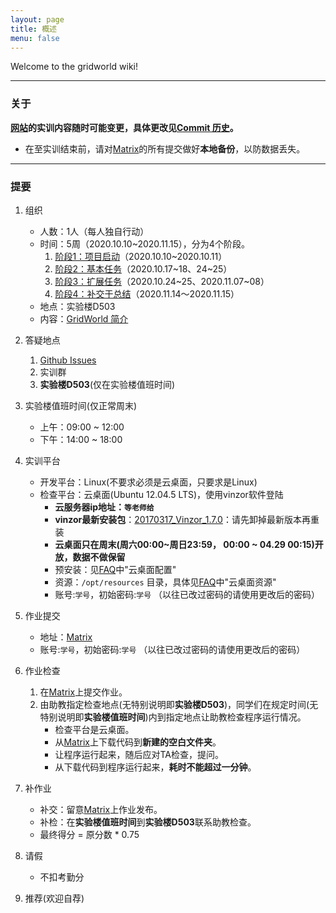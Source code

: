 ```yaml
---
layout: page
title: 概述
menu: false
---
```



Welcome to the gridworld wiki!


----------

### 关于
**[网站](https://se-2020.github.io/)的实训内容随时可能变更，具体更改见[Commit 历史](https://github.com/se-2020/se-2020.github.io/commits/master)。**

 - 在至实训结束前，请对[Matrix](https://vmatrix.org.cn)的所有提交做好**本地备份**，以防数据丢失。


----------


### 提要

 1. 组织
    - 人数：1人（每人独自行动）
    - 时间：5周（2020.10.10~2020.11.15），分为4个阶段。
         1. [阶段1：项目启动](./Stage1)（2020.10.10~2020.10.11）
         2. [阶段2：基本任务](./Stage2)（2020.10.17~18、24~25）
         3. [阶段3：扩展任务](./Stage3)（2020.10.24~25、2020.11.07~08）
         4. [阶段4：补交于总结](./Task--Report-Summary)（2020.11.14～2020.11.15）
    - 地点：实验楼D503
    - 内容：[GridWorld 简介](./GridWorld)
 2. 答疑地点
    1. [Github Issues](https://github.com/se-2020/se-2020.github.io/issues)
    2. 实训群
    3. **实验楼D503**(仅在实验楼值班时间)
 3. 实验楼值班时间(仅正常周末)
    - 上午：09:00 ~ 12:00
    - 下午：14:00 ~ 18:00
 4. 实训平台
    - 开发平台：Linux(不要求必须是云桌面，只要求是Linux)
    - 检查平台：云桌面(Ubuntu 12.04.5 LTS)，使用vinzor软件登陆
        - **云服务器ip地址：`等老师给`**
        - **vinzor最新安装包**：[20170317\_Vinzor\_1.7.0](./resources/20170317-vinzor-1.7.0.zip)：请先卸掉最新版本再重装
        - **云桌面只在周末(周六00:00~周日23:59， 00:00 ~ 04.29 00:15)开放，数据不做保留**
        - 预安装：见[FAQ](./FAQ)中"云桌面配置"
        - 资源：`/opt/resources` 目录，具体见[FAQ](./FAQ)中"云桌面资源"
        - 账号:`学号`，初始密码:`学号` （以往已改过密码的请使用更改后的密码）

 5. 作业提交
    - 地址：[Matrix](https://vmatrix.org.cn)
    - 账号:`学号`，初始密码:`学号` （以往已改过密码的请使用更改后的密码）

 6. 作业检查
    1. 在[Matrix](https://vmatrix.org.cn)上提交作业。
    2. 由助教指定检查地点(无特别说明即**实验楼D503**)，同学们在规定时间(无特别说明即**实验楼值班时间**)内到指定地点让助教检查程序运行情况。
        - 检查平台是云桌面。
        - 从[Matrix](https://vmatrix.org.cn)上下载代码到**新建的空白文件夹**。
        - 让程序运行起来，随后应对TA检查，提问。
        - 从下载代码到程序运行起来，**耗时不能超过一分钟**。

 7. 补作业
    - 补交：留意[Matrix](https://vmatrix.org.cn)上作业发布。
    - 补检：在**实验楼值班时间**到**实验楼D503**联系助教检查。
    - 最终得分 = 原分数 * 0.75

 8. 请假
    - 不扣考勤分

 9. 推荐(欢迎自荐)
